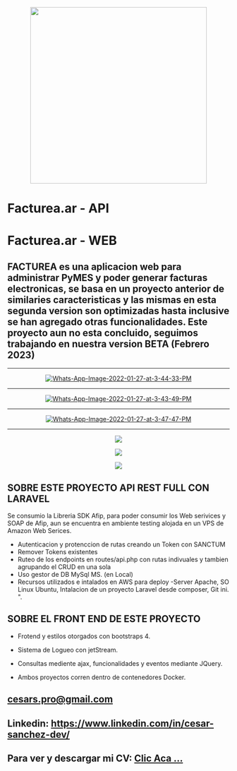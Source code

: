<p align="center"><a href="#"><img src="https://raw.githubusercontent.com/laravel/art/master/logo-lockup/5%20SVG/2%20CMYK/1%20Full%20Color/laravel-logolockup-cmyk-red.svg" width="400"></a></p>

<p align="center"> 
<h1><a>Facturea.ar - API</a></h1>
<h1><a>Facturea.ar - WEB</a></h1>
 
## FACTUREA es una aplicacion web para administrar PyMES y poder generar facturas electronicas, se basa en un proyecto anterior de similaries caracteristicas y las mismas en esta segunda version son optimizadas hasta inclusive se han agregado otras funcionalidades. Este proyecto aun no esta concluido, seguimos trabajando en nuestra version BETA (Febrero 2023) 
</p>

<hr> 
<p align="center">
    <a href="https://i.ibb.co/sKQnkr1/Whats-App-Image-2022-01-27-at-3-45-28-PM.jpg"><img src="https://i.ibb.co/hHQghvg/Whats-App-Image-2022-01-27-at-3-44-33-PM.jpg" alt="Whats-App-Image-2022-01-27-at-3-44-33-PM" border="0"></a>

</p>
<hr>
<p align="center">
   <a href="https://ibb.co/Qvx1GJw"><img src="https://i.ibb.co/23pfBF4/Whats-App-Image-2022-01-27-at-3-43-49-PM.jpg" alt="Whats-App-Image-2022-01-27-at-3-43-49-PM" border="0"></a>

</p>
<hr>

<p align="center">
    <a href="https://ibb.co/bvF7xTC"><img src="https://i.ibb.co/B6GwmbQ/Whats-App-Image-2022-01-27-at-3-47-47-PM.jpg" alt="Whats-App-Image-2022-01-27-at-3-47-47-PM" border="0"></a>
   
</p>

<hr> 
<p align="center">
     <img src="https://i.postimg.cc/tgj0TtTh/Whats-App-Image-2023-02-14-at-5-56-54-PM.jpg" border="0"> 
    
</p>  
<p align="center">
     <img src="https://i.postimg.cc/SsgHDBGr/Whats-App-Image-2023-02-14-at-5-58-42-PM.jpg" border="0"> 
    
</p> 
<p align="center">
     <img src="https://i.postimg.cc/zfjQGs4r/Whats-App-Image-2023-02-14-at-6-01-33-PM.jpg" border="0"> 
    
</p>
 

## SOBRE ESTE PROYECTO API REST FULL CON LARAVEL 

Se consumio la Libreria SDK Afip, para poder consumir los Web serivices y SOAP de Afip, aun se encuentra en ambiente testing alojada en un VPS de Amazon Web Serices.

- Autenticacion y protenccion de rutas creando un Token con SANCTUM
- Remover Tokens existentes
- Ruteo de los endpoints en routes/api.php con rutas indivuales y tambien agrupando el CRUD en una sola
- Uso gestor de DB MySql MS. (en Local)
- Recursos utilizados e intalados en AWS para deploy -Server Apache, SO Linux Ubuntu, Intalacion de un proyecto Laravel desde composer, Git ini. ".
 
 ## SOBRE EL FRONT END DE ESTE PROYECTO
 - Frotend y estilos otorgados con bootstraps 4. 
 - Sistema de Logueo con jetStream.
 - Consultas mediente ajax, funcionalidades y eventos mediante JQuery.
 
 - Ambos proyectos corren dentro de contenedores Docker.
 

## cesars.pro@gmail.com
## Linkedin: https://www.linkedin.com/in/cesar-sanchez-dev/
## Para ver y descargar mi CV: <a href="https://shorten.world/qxnxs"> Clic Aca ...</a>

